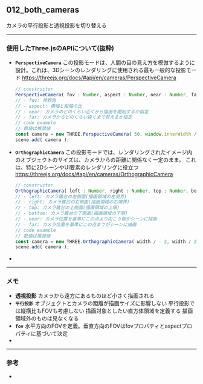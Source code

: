 ## 012_both_cameras

カメラの平行投影と透視投影を切り替える

---
### 使用したThree.jsのAPIについて(抜粋)

- **``PerspectiveCamera``**
  この投影モードは、人間の目の見え方を模倣するように設計。これは、3Dシーンのレンダリングに使用される最も一般的な投影モード
  https://threejs.org/docs/#api/en/cameras/PerspectiveCamera

  ```javascript
  // constructor
  PerspectiveCamera( fov : Number, aspect : Number, near : Number, far : Number )
  // - fov: 視野角
  // - aspect: 横幅と縦幅の比
  // - near: カメラのどのくらい近くから描画を開始するか指定
  // - far: カメラからどのくらい遠くまで見えるか指定
  // code example
  // 数値は推奨値
  const camera = new THREE.PerspectiveCamera( 50, window.innerWidth / window.innerHeight, 0.1, 2000 );
  scene.add( camera );
  ```



- **``OrthographicCamera``**
  この投影モードでは、レンダリングされたイメージ内のオブジェクトのサイズは、カメラからの距離に関係なく一定のまま。 これは、特に2DシーンやUI要素のレンダリングに役立つ
  https://threejs.org/docs/#api/en/cameras/OrthographicCamera

  ```javascript
  // constructor
  OrthographicCamera( left : Number, right : Number, top : Number, bottom : Number, near : Number, far : Number )
  // - left: カメラ錐台の左側面(描画領域の左境界)
  // - right: カメラ錐台の右側面(描画領域の右境界)
  // - top: カメラ錐台の上側面(描画領域の上限)
  // - bottom: カメラ錐台の下側面(描画領域の下限)
  // - near: カメラ位置を基準にこの点より向こう側がシーンに描画
  // - far: カメラ位置を基準にこの点までがシーンに描画
  // code example
  // 数値は推奨値
  const camera = new THREE.OrthographicCamera( width / - 2, width / 2, height / 2, height / - 2, 1, 1000 );
  scene.add( camera );
  ```



- 

---
### メモ

- **透視投影**
  カメラから遠方にあるものほど小さく描画される
- **``平行投影``**
  オブジェクトとカメラの距離が描画サイズに影響しない
  平行投影では縦横比もFOVも考慮しない
  描画対象としたい直方体領域を定義する
  描画領域外のものは見なくなる
- **``fov``**
  水平方向のFOVを定義。垂直方向のFOVはfovプロパティとaspectプロパティに基づいて決定
- 

------

### 参考

- 


